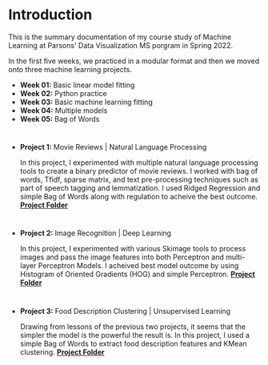 # Introduction

This is the summary documentation of my course study of Machine Learning at Parsons' Data Visualization MS porgram in Spring 2022.

In the first five weeks, we practiced in a modular format and then we moved onto three machine learning projects.

- **Week 01:** Basic linear model fitting
- **Week 02:** Python practice
- **Week 03:** Basic machine learning fitting
- **Week 04:** Multiple models
- **Week 05:** Bag of Words

#

- **Project 1:** Movie Reviews | Natural Language Processing

  In this project, I experimented with multiple natural language processing tools to create a binary predictor of movie reviews. I worked with bag of words, Tfidf, sparse matrix, and text pre-processing techniques such as part of speech tagging and lemmatization. I used Ridged Regression and simple Bag of Words along with regulation to acheive the best outcome.
  **[Project Folder](https://github.com/muonius/msdv-machine-learning/tree/master/natural_language_processing)**

  #

- **Project 2:** Image Recognition | Deep Learning

  In this project, I experimented with various Skimage tools to process images and pass the image features into both Perceptron and multi-layer Perceptron Models. I acheived best model outcome by using Histogram of Oriented Gradients (HOG) and simple Perceptron.
  **[Project Folder](https://github.com/muonius/msdv-machine-learning/tree/master/deep_learning)**

  #

- **Project 3:** Food Description Clustering | Unsupervised Learning

  Drawing from lessons of the previous two projects, it seems that the simpler the model is the powerful the result is. In this project, I used a simple Bag of Words to extract food description features and KMean clustering.
  **[Project Folder](https://github.com/muonius/msdv-machine-learning/tree/master/unsupervised_learning)**
